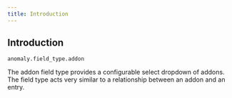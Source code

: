 ```yaml
---
title: Introduction
---
```


## Introduction

`anomaly.field_type.addon`

The addon field type provides a configurable select dropdown of addons. The field type acts very similar to a relationship between an addon and an entry.
